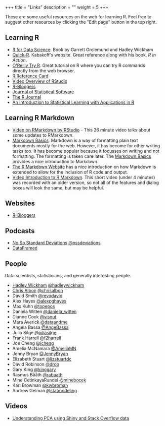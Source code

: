 +++
title = "Links"
description = ""
weight = 5
+++

These are some useful resources on the web for learning R. Feel free to suggest other resources by clicking the "Edit page" button in the top right.

## Learning R

* [R for Data Science](http://r4ds.had.co.nz/). Book by Garrett Grolemund and Hadley Wickham
* [Quick-R](http://statmethods.net). Kabakoff's website. Great reference along with his book, *R in Action*.
* [O'Reilly Try R](http://tryr.codeschool.com/). Great tutorial on R where you can try R commands directly from the web browser.
* [R Reference Card](http://cran.r-project.org/doc/contrib/Short-refcard.pdf)
* [Video Overview of RStudio](http://vimeo.com/97166163)
* [R-Bloggers](http://www.r-bloggers.com/)
* [Journal of Statistical Software](http://www.jstatsoft.org/)
* [The R Journal](http://journal.r-project.org/)
* [An Introduction to Statistical Learning with Applications in R](http://www-bcf.usc.edu/~gareth/ISL/ISLR%20First%20Printing.pdf)

## Learning R Markdown

* [Video on RMarkdown by RStudio](http://vimeo.com/94181521) - This 26 minute video talks about some updates to RMarkdown.
* [Markdown Basics](http://daringfireball.net/projects/markdown/basics). Markdown is a way of formatting plain text documents mostly for the web. However, it has become for other writing tasks too. It has become popular because it focusses on writing and not formatting. The formatting is taken care later. The [Markdown Basics](http://daringfireball.net/projects/markdown/basics) provides a nice introduction to Markdown.
* [The R Markdown Website](http://rmarkdown.rstudio.com/) has a nice introduction on how Markdown is extended to allow for the inclusion of R code and output.
* [Video Introduction to R Markdown](https://www.youtube.com/watch?v=cFe1UJrj7lc). This short video (under 4 minutes) was recorded with an older version, so not all of the features and dialog boxes will look the same, but may be helpful.

## Websites

* [R-Bloggers](https://www.r-bloggers.com/)


## Podcasts

* [No So Standard Deviations](http://nssdeviations.com/) [@nssdeviations](https://twitter.com/nssdeviations)
* [DataFramed](https://www.datacamp.com/community/podcast)

## People

Data scientists, statisticians, and generally interesting people.

* [Hadley Wickham](http://hadley.nz/) [@hadleywickham](https://twitter.com/hadleywickham)
* [Chris Albon](https://t.co/CQhzAA24cn) [@chrisalbon](https://twitter.com/chrisalbon)
* David Smith [@revodavid](https://twitter.com/revodavid?lang=en)
* Alex Hayes [@alexpghayes](https://twitter.com/alexpghayes)
* Max Kuhn [@topepos](https://twitter.com/topepos)
* Daniela Witten [@daniela_witten](https://twitter.com/daniela_witten)
* Dianne Cook [@visnut](https://twitter.com/visnut)
* Mara Averick [@dataandme](https://twitter.com/dataandme)
* Angela Bassa [@AngeBassa](https://twitter.com/AngeBassa)
* Julia Silge [@juliasilge](https://twitter.com/juliasilge)
* Frank Harrell [@f2harrell](https://twitter.com/f2harrell)
* Joe Cheng [@jcheng](https://twitter.com/jcheng)
* Amelia McNamara [@AmeliaMN](https://twitter.com/AmeliaMN)
* Jenny Bryan [@JennyBryan](https://twitter.com/JennyBryan)
* Elizabeth Stuart [@lizstuartdc](https://twitter.com/Lizstuartdc)
* David Robinson [@drob](https://twitter.com/drob)
* Gary King [@kinggary](https://twitter.com/kinggary)
* Rasmus Bååth [@rabaath](https://twitter.com/rabaath)
* Mine CetinkayaRundel [@minebocek](https://twitter.com/minebocek)
* Karl Browman [@kwbroman](https://twitter.com/kwbroman)
* Andrew Gelman [@statmodeling](https://twitter.com/StatModeling)



## Videos

* [Understanding PCA using Shiny and Stack Overflow data](https://www.rstudio.com/resources/videos/understanding-pca-using-shiny-and-stack-overflow-data/)


